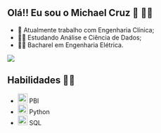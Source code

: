 ## Olá!! Eu sou o Michael Cruz 👋 👨‍💻


- 🔭 Atualmente trabalho com Engenharia Clínica;
- 👨‍💻 Estudando Análise e Ciência de Dados;
- 👨‍🎓 Bacharel em Engenharia Elétrica.
  
<a href="https://www.linkedin.com/in/michael-svcruz" target="_blank"><img src="https://img.shields.io/badge/-LinkedIn-%230077B5?style=for-the-badge&logo=linkedin&logoColor=white" target="_blank"></a>
##

## Habilidades 👨‍💻


- <img width="22" height="22" src="https://img.icons8.com/fluency/48/power-bi-2021.png" alt="power-bi-2021"/>  PBI
- <img width="22" height="22" src="https://img.icons8.com/fluency/48/python.png" alt="python"/>  Python
- <img width="22" height="22" src="https://img.icons8.com/stickers/100/data-configuration.png" alt="data-configuration"/>  SQL
##

<!--
[![Anurag's GitHub stats](https://github-readme-stats.vercel.app/api?username=Michael-SvCruz&show_icons=true&theme=tokyonight)](https://github.com/anuraghazra/github-readme-stats)
-->


